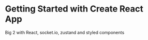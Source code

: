 # Getting Started with Create React App

Big 2 with React, socket.io, zustand and styled components

